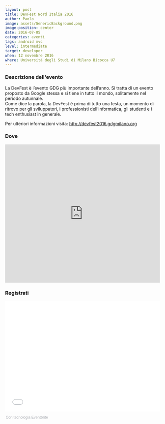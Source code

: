 ```yaml
---
layout: post
title: DevFest Nord Italia 2016
author: Paolo
image: assets/GenericBackground.png
image-position: center
date: 2016-07-05
categories: eventi
tags: android mvc
level: intermediate
target: developer
when: 12 novembre 2016
where: Università degli Studi di Milano Bicocca U7
---
```


### Descrizione dell'evento

La DevFest è l’evento GDG più importante dell’anno. Si tratta di un evento proposto da Google stessa e si tiene in tutto il mondo, solitamente nel periodo autunnale.
<br>
Come dice la parola, la DevFest è prima di tutto una festa, un momento di ritrovo per gli sviluppatori, i professionisti dell’informatica, gli studenti e i tech enthusiast in generale.

Per ulteriori informazioni visita: http://devfest2016.gdgmilano.org

### Dove

<div style="width:100%; text-align:left;">
<iframe src="https://www.google.com/maps/embed?pb=!1m18!1m12!1m3!1d2795.6198209099985!2d9.210160315737426!3d45.517731279101454!2m3!1f0!2f0!3f0!3m2!1i1024!2i768!4f13.1!3m3!1m2!1s0x0%3A0x57e9ff45dc8331de!2sU7+-+Universit%C3%A0+degli+Studi+di+Milano-Bicocca!5e0!3m2!1sit!2sit!4v1475008650506" style="border:0; height: 450px; width:100%" allowfullscreen></iframe>
</div>

### Registrati

<div style="width:100%; text-align:left;"><iframe src="//eventbrite.it/tickets-external?eid=27905616450&ref=etckt" frameborder="0" height="360" width="100%" vspace="0" hspace="0" marginheight="5" marginwidth="5" scrolling="auto" allowtransparency="true"></iframe><div style="font-family:Helvetica, Arial; font-size:12px; padding:10px 0 5px; margin:2px; width:100%; text-align:left;" ><a class="powered-by-eb" style="color: #ADB0B6; text-decoration: none;" target="_blank" href="http://www.eventbrite.it/">Con tecnologia Eventbrite</a></div></div>
